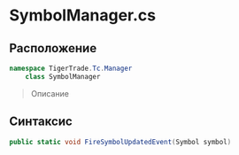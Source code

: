
# SymbolManager.cs
## Расположение
```csharp
namespace TigerTrade.Tc.Manager  
    class SymbolManager
```

> Описание

## Синтаксис
```csharp
public static void FireSymbolUpdatedEvent(Symbol symbol)
```

